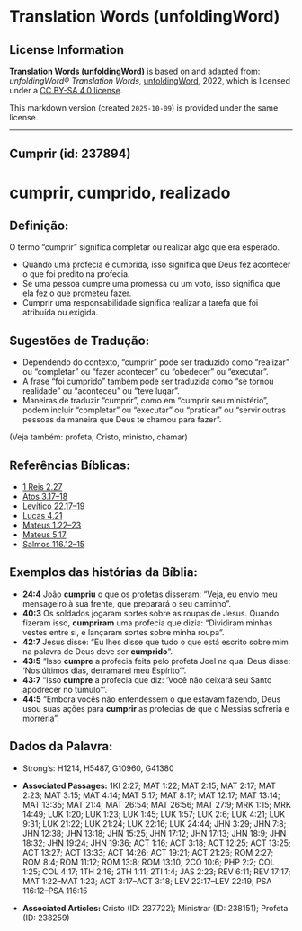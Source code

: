 # Translation Words (unfoldingWord)

## License Information

**Translation Words (unfoldingWord)** is based on and adapted from: _unfoldingWord® Translation Words_, [unfoldingWord](https://unfoldingword.org/utw), 2022, which is licensed under a [CC BY-SA 4.0 license](https://creativecommons.org/licenses/by-sa/4.0/legalcode.en).

This markdown version (created `2025-10-09`) is provided under the same license.



--------------------------------

## Cumprir (id: 237894)

cumprir, cumprido, realizado
============================

Definição:
----------

O termo “cumprir” significa completar ou realizar algo que era esperado.

* Quando uma profecia é cumprida, isso significa que Deus fez acontecer o que foi predito na profecia.
* Se uma pessoa cumpre uma promessa ou um voto, isso significa que ela fez o que prometeu fazer.
* Cumprir uma responsabilidade significa realizar a tarefa que foi atribuída ou exigida.

Sugestões de Tradução:
----------------------

* Dependendo do contexto, “cumprir” pode ser traduzido como “realizar” ou “completar” ou “fazer acontecer” ou “obedecer” ou “executar”.
* A frase “foi cumprido” também pode ser traduzida como “se tornou realidade” ou “aconteceu” ou “teve lugar”.
* Maneiras de traduzir “cumprir”, como em “cumprir seu ministério”, podem incluir “completar” ou “executar” ou “praticar” ou “servir outras pessoas da maneira que Deus te chamou para fazer”.

(Veja também: profeta, Cristo, ministro, chamar)

Referências Bíblicas:
---------------------

* [1 Reis 2\.27](https://ref.ly/1Kgs2:27)
* [Atos 3\.17–18](https://ref.ly/Acts3:17-Acts3:18)
* [Levítico 22\.17–19](https://ref.ly/Lev22:17-Lev22:19)
* [Lucas 4\.21](https://ref.ly/Luke4:21)
* [Mateus 1\.22–23](https://ref.ly/Matt1:22-Matt1:23)
* [Mateus 5\.17](https://ref.ly/Matt5:17)
* [Salmos 116\.12–15](https://ref.ly/Ps116:12-Ps116:15)

Exemplos das histórias da Bíblia:
---------------------------------

* **24:4** João **cumpriu** o que os profetas disseram: “Veja, eu envio meu mensageiro à sua frente, que preparará o seu caminho”.
* **40:3** Os soldados jogaram sortes sobre as roupas de Jesus. Quando fizeram isso, **cumpriram** uma profecia que dizia: “Dividiram minhas vestes entre si, e lançaram sortes sobre minha roupa”.
* **42:7** Jesus disse: “Eu lhes disse que tudo o que está escrito sobre mim na palavra de Deus deve ser **cumprido**”.
* **43:5** “Isso **cumpre** a profecia feita pelo profeta Joel na qual Deus disse: ‘Nos últimos dias, derramarei meu Espírito’”.
* **43:7** “Isso **cumpre** a profecia que diz: ‘Você não deixará seu Santo apodrecer no túmulo’”.
* **44:5** “Embora vocês não entendessem o que estavam fazendo, Deus usou suas ações para **cumprir** as profecias de que o Messias sofreria e morreria”.

Dados da Palavra:
-----------------

* Strong’s: H1214, H5487, G10960, G41380

* **Associated Passages:** 1KI 2:27; MAT 1:22; MAT 2:15; MAT 2:17; MAT 2:23; MAT 3:15; MAT 4:14; MAT 5:17; MAT 8:17; MAT 12:17; MAT 13:14; MAT 13:35; MAT 21:4; MAT 26:54; MAT 26:56; MAT 27:9; MRK 1:15; MRK 14:49; LUK 1:20; LUK 1:23; LUK 1:45; LUK 1:57; LUK 2:6; LUK 4:21; LUK 9:31; LUK 21:22; LUK 21:24; LUK 22:16; LUK 24:44; JHN 3:29; JHN 7:8; JHN 12:38; JHN 13:18; JHN 15:25; JHN 17:12; JHN 17:13; JHN 18:9; JHN 18:32; JHN 19:24; JHN 19:36; ACT 1:16; ACT 3:18; ACT 12:25; ACT 13:25; ACT 13:27; ACT 13:33; ACT 14:26; ACT 19:21; ACT 21:26; ROM 2:27; ROM 8:4; ROM 11:12; ROM 13:8; ROM 13:10; 2CO 10:6; PHP 2:2; COL 1:25; COL 4:17; 1TH 2:16; 2TH 1:11; 2TI 1:4; JAS 2:23; REV 6:11; REV 17:17; MAT 1:22–MAT 1:23; ACT 3:17–ACT 3:18; LEV 22:17–LEV 22:19; PSA 116:12–PSA 116:15
* **Associated Articles:** Cristo (ID: 237722); Ministrar (ID: 238151); Profeta (ID: 238259)

